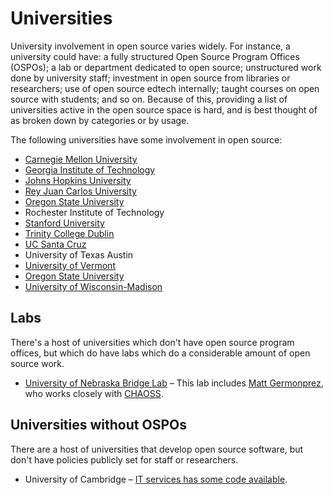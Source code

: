 # Universities

University involvement in open source varies widely. For instance, a university could have: a fully structured Open Source Program Offices (OSPOs); a lab or department dedicated to open source; unstructured work done by university staff; investment in open source from libraries or researchers; use of open source edtech internally; taught courses on open source with students; and so on. Because of this, providing a list of universities active in the open source space is hard, and is best thought of as broken down by categories or by usage.

The following universities have some involvement in open source:

- [Carnegie Mellon University](./universities/carnegie-mellon-university.md)
- [Georgia Institute of Technology](./universities/georgia-institute-of-technology.md)
- [Johns Hopkins University](./universities/johns-hopkins-university.md)
- [Rey Juan Carlos University](./universities/rey-juan-carlos-university.md)
- [Oregon State University](./universities/oregon-state-university.md)
- Rochester Institute of Technology
- [Stanford University](./universities/stanford-university.md)
- [Trinity College Dublin](./universities/trinity-college-dublin.md)
- [UC Santa Cruz](./universities/university-of-california-santa-cruz.md)
- University of Texas Austin
- [University of Vermont](./universities/university-of-vermont.md)
- [Oregon State University](./universities/oregon-state-university.md)
- [University of Wisconsin-Madison](./universities/university-of-wisconsin-madison.md)

## Labs

There's a host of universities which don't have open source program offices, but which do have labs which do a considerable amount of open source work.

- [University of Nebraska Bridge Lab](https://www.unomaha.edu/college-of-information-science-and-technology/bridge/index.php) – This lab includes [Matt Germonprez](https://www.unomaha.edu/college-of-information-science-and-technology/about/faculty-staff/matt-germonprez.php), who works closely with [CHAOSS](https://chaoss.community/). <!-- TODO Link to Chaoss internally -->

## Universities without OSPOs

There are a host of universities that develop open source software, but don't have policies publicly set for staff or researchers.

- University of Cambridge – [IT services has some code available](https://www.dns.cam.ac.uk/about/floss.html).
